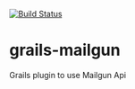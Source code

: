 [![Build Status](https://travis-ci.org/orkonano/grails-mailgun.svg?branch=develop)](https://travis-ci.org/orkonano/grails-mailgun.svg?branch=develop)

# grails-mailgun
Grails plugin to use Mailgun Api
